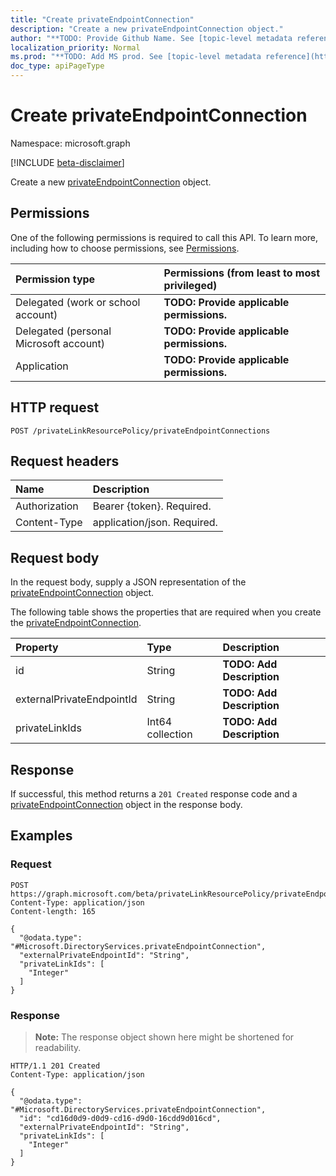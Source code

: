 ```yaml
---
title: "Create privateEndpointConnection"
description: "Create a new privateEndpointConnection object."
author: "**TODO: Provide Github Name. See [topic-level metadata reference](https://msgo.azurewebsites.net/add/document/guidelines/metadata.html#topic-level-metadata)**"
localization_priority: Normal
ms.prod: "**TODO: Add MS prod. See [topic-level metadata reference](https://msgo.azurewebsites.net/add/document/guidelines/metadata.html#topic-level-metadata)**"
doc_type: apiPageType
---
```


# Create privateEndpointConnection
Namespace: microsoft.graph

[!INCLUDE [beta-disclaimer](../../includes/beta-disclaimer.md)]

Create a new [privateEndpointConnection](../resources/privateendpointconnection.md) object.

## Permissions
One of the following permissions is required to call this API. To learn more, including how to choose permissions, see [Permissions](/graph/permissions-reference).

|Permission type|Permissions (from least to most privileged)|
|:---|:---|
|Delegated (work or school account)|**TODO: Provide applicable permissions.**|
|Delegated (personal Microsoft account)|**TODO: Provide applicable permissions.**|
|Application|**TODO: Provide applicable permissions.**|

## HTTP request

<!-- {
  "blockType": "ignored"
}
-->
``` http
POST /privateLinkResourcePolicy/privateEndpointConnections
```

## Request headers
|Name|Description|
|:---|:---|
|Authorization|Bearer {token}. Required.|
|Content-Type|application/json. Required.|

## Request body
In the request body, supply a JSON representation of the [privateEndpointConnection](../resources/privateendpointconnection.md) object.

The following table shows the properties that are required when you create the [privateEndpointConnection](../resources/privateendpointconnection.md).

|Property|Type|Description|
|:---|:---|:---|
|id|String|**TODO: Add Description**|
|externalPrivateEndpointId|String|**TODO: Add Description**|
|privateLinkIds|Int64 collection|**TODO: Add Description**|



## Response

If successful, this method returns a `201 Created` response code and a [privateEndpointConnection](../resources/privateendpointconnection.md) object in the response body.

## Examples

### Request
<!-- {
  "blockType": "request",
  "name": "create_privateendpointconnection_from_"
}
-->
``` http
POST https://graph.microsoft.com/beta/privateLinkResourcePolicy/privateEndpointConnections
Content-Type: application/json
Content-length: 165

{
  "@odata.type": "#Microsoft.DirectoryServices.privateEndpointConnection",
  "externalPrivateEndpointId": "String",
  "privateLinkIds": [
    "Integer"
  ]
}
```


### Response
>**Note:** The response object shown here might be shortened for readability.
<!-- {
  "blockType": "response",
  "truncated": true,
  "@odata.type": "Microsoft.DirectoryServices.privateEndpointConnection"
}
-->
``` http
HTTP/1.1 201 Created
Content-Type: application/json

{
  "@odata.type": "#Microsoft.DirectoryServices.privateEndpointConnection",
  "id": "cd16d0d9-d0d9-cd16-d9d0-16cdd9d016cd",
  "externalPrivateEndpointId": "String",
  "privateLinkIds": [
    "Integer"
  ]
}
```

